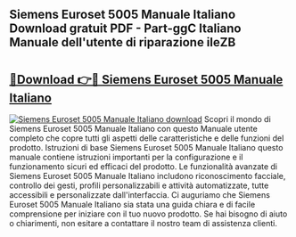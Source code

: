## Siemens Euroset 5005 Manuale Italiano Download gratuit PDF - Part-ggC Italiano Manuale dell'utente di riparazione ileZB

# <h2><a href="http://dfe2k5.blite.top/?on=Siemens+Euroset+5005+Manuale+Italiano">🔗Download 👉🔴 Siemens Euroset 5005 Manuale Italiano</a></h2>

[![Siemens Euroset 5005 Manuale Italiano download](https://i.imgur.com/lujVjoI.png)](http://dfe2k5.blite.top/?on=Siemens+Euroset+5005+Manuale+Italiano)
Scopri il mondo di Siemens Euroset 5005 Manuale Italiano con questo Manuale utente completo che copre tutti gli aspetti delle caratteristiche e delle funzioni del prodotto. Istruzioni di base Siemens Euroset 5005 Manuale Italiano questo manuale contiene istruzioni importanti per la configurazione e il funzionamento sicuri ed efficaci del prodotto. Le funzionalità avanzate di Siemens Euroset 5005 Manuale Italiano includono riconoscimento facciale, controllo dei gesti, profili personalizzabili e attività automatizzate, tutte accessibili e personalizzate dall'interfaccia. Ci auguriamo che Siemens Euroset 5005 Manuale Italiano sia stata una guida chiara e di facile comprensione per iniziare con il tuo nuovo prodotto. Se hai bisogno di aiuto o chiarimenti, non esitare a contattare il nostro team di assistenza clienti.
